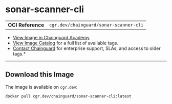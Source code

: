 <!--monopod:start-->
# sonar-scanner-cli
| | |
| - | - |
| **OCI Reference** | `cgr.dev/chainguard/sonar-scanner-cli` |


* [View Image in Chainguard Academy](https://edu.chainguard.dev/chainguard/chainguard-images/reference/sonar-scanner-cli/overview/)
* [View Image Catalog](https://console.enforce.dev/images/catalog) for a full list of available tags.
* [Contact Chainguard](https://www.chainguard.dev/chainguard-images) for enterprise support, SLAs, and access to older tags.*

---
<!--monopod:end-->

<!--overview:start-->

<!--overview:end-->

<!--getting:start-->
## Download this Image
The image is available on `cgr.dev`:

```
docker pull cgr.dev/chainguard/sonar-scanner-cli:latest
```
<!--getting:end-->

<!--body:start--><!--body:end-->
